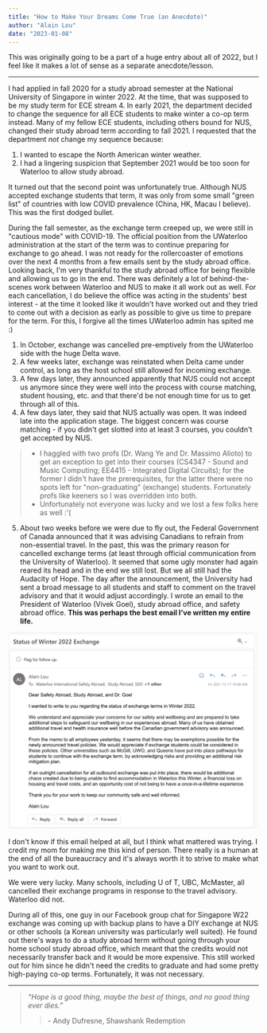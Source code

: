 ```yaml
---
title: "How to Make Your Dreams Come True (an Anecdote)"
author: "Alain Lou"
date: "2023-01-08"
---
```


This was originally going to be a part of a huge entry about all of 2022, but I feel like it makes a lot of sense as a separate anecdote/lesson.

---

I had applied in fall 2020 for a study abroad semester at the National University of Singapore in winter 2022. At the time, that was supposed to be my study term for ECE stream 4. In early 2021, the department decided to change the sequence for all ECE students to make winter a co-op term instead. Many of my fellow ECE students, including others bound for NUS, changed their study abroad term according to fall 2021. I requested that the department _not_ change my sequence because:
1.  I wanted to escape the North American winter weather.
2.  I had a lingering suspicion that September 2021 would be too soon for Waterloo to allow study abroad.

It turned out that the second point was unfortunately true. Although NUS accepted exchange students that term, it was only from some small "green list" of countries with low COVID prevalence (China, HK, Macau I believe). This was the first dodged bullet.

During the fall semester, as the exchange term creeped up, we were still in "cautious mode" with COVID-19. The official position from the UWaterloo administration at the start of the term was to continue preparing for exchange to go ahead. I was not ready for the rollercoaster of emotions over the next 4 months from a few emails sent by the study abroad office. Looking back, I'm very thankful to the study abroad office for being flexible and allowing us to go in the end. There was definitely a lot of behind-the-scenes work between Waterloo and NUS to make it all work out as well. For each cancellation, I do believe the office was acting in the students' best interest - at the time it looked like it wouldn't have worked out and they tried to come out with a decision as early as possible to give us time to prepare for the term. For this, I forgive all the times UWaterloo admin has spited me :)
1. In October, exchange was cancelled pre-emptively from the UWaterloo side with the huge Delta wave.
2. A few weeks later, exchange was reinstated when Delta came under control, as long as the host school still allowed for incoming exchange.
3. A few days later, they announced apparently that NUS could not accept us anymore since they were well into the process with course matching, student housing, etc. and that there'd be not enough time for us to get through all of this.
4. A few days later, they said that NUS actually was open. It was indeed late into the application stage. The biggest concern was course matching - if you didn't get slotted into at least 3 courses, you couldn't get accepted by NUS.
> - I haggled with two profs (Dr. Wang Ye and Dr. Massimo Alioto) to get an exception to get into their courses (CS4347 - Sound and Music Computing; EE4415 - Integrated Digital Circuits); for the former I didn't have the prerequisites, for the latter there were no spots left for "non-graduating" (exchange) students. Fortunately profs like keeners so I was overridden into both.
> - Unfortunately not everyone was lucky and we lost a few folks here as well :'(
5. About two weeks before we were due to fly out, the Federal Government of Canada announced that it was advising Canadians to refrain from non-essential travel. In the past, this was the primary reason for cancelled exchange terms (at least through official communication from the University of Waterloo). It seemed that some ugly monster had again reared its head and in the end we still lost. But we all still had the Audacity of Hope. The day after the announcement, the University had sent a broad message to all students and staff to comment on the travel advisory and that it would adjust accordingly. I wrote an email to the President of Waterloo (Vivek Goel), study abroad office, and safety abroad office. **This was perhaps the best email I've written my entire life.**

![Don't cancel exchange email](exchange_email.png)

I don't know if this email helped at all, but I think what mattered was trying. I credit my mom for making me this kind of person. There really is a human at the end of all the bureaucracy and it's always worth it to strive to make what you want to work out.

We were very lucky. Many schools, including U of T, UBC, McMaster, all cancelled their exchange programs in response to the travel advisory. Waterloo did not.

During all of this, one guy in our Facebook group chat for Singapore W22 exchange was coming up with backup plans to have a DIY exchange at NUS or other schools (a Korean university was particularly well suited). He found out there's ways to do a study abroad term without going through your home school study abroad office, which meant that the credits would not necessarily transfer back and it would be more expensive. This still worked out for him since he didn't need the credits to graduate and had some pretty high-paying co-op terms. Fortunately, it was not necessary.

---

> _"Hope is a good thing, maybe the best of things, and no good thing ever dies.”_
>> \- Andy Dufresne, Shawshank Redemption
